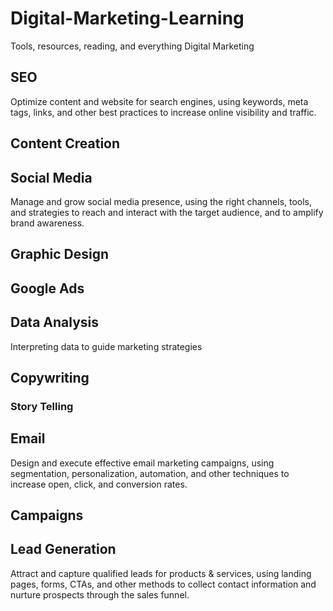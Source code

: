 # Digital-Marketing-Learning
Tools, resources, reading, and everything Digital Marketing 
## SEO
Optimize content and website for search engines, using keywords, meta tags, links, and other best practices to increase  online visibility and traffic.
## Content Creation
## Social Media
Manage and grow social media presence, using the right channels, tools, and strategies to reach and interact with the target audience, and to amplify brand awareness.
## Graphic Design
## Google Ads
## Data Analysis
Interpreting data to guide marketing strategies
## Copywriting
### Story Telling
## Email
Design and execute effective email marketing campaigns, using segmentation, personalization, automation, and other techniques to increase open, click, and conversion rates.
## Campaigns
## Lead Generation
Attract and capture qualified leads for products & services, using landing pages, forms, CTAs, and other methods to collect contact information and nurture prospects through the sales funnel.
